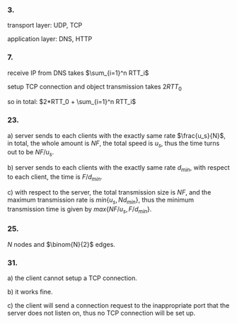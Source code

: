 ### 3.

transport layer: UDP, TCP

application layer: DNS, HTTP



### 7.

receive IP from DNS takes $\sum_{i=1}^n RTT_i$

setup TCP connection and object transmission takes 2$RTT_0$

so in total: $2*RTT_0 + \sum_{i=1}^n RTT_i$



### 23.

a) server sends to each clients with the exactly same rate $\frac{u_s}{N}$, in total, the whole amount is $NF$, the total speed is $u_s$, thus the time turns out to be $NF/u_s$.

b) server sends to each clients with the exactly same rate $d_{min}$, with  respect to each client, the time is $F/d_{min}$.

c) with respect to the server, the total transmission size is $NF$, and the maximum transmission rate is $min\{ u_s, N d_{min} \}$, thus the minimum transmission time is given by $max\{ NF/u_s, F/d_{min} \}$.



### 25.

$N$ nodes and $\binom{N}{2}$ edges.



### 31.

a) the client cannot setup a TCP connection.

b) it works fine.

c) the client will send a connection request to the inappropriate port that the server does not listen on, thus no TCP connection will be set up.